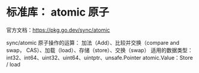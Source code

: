 # 标准库： atomic 原子

官方文档：https://pkg.go.dev/sync/atomic

sync/atomic
原子操作的运算： 加法（Add）、比较并交换（compare and swap， CAS）、加载（load）、存储（store）、交换（swap）
适用的数据类型：int32、int64、uint32、uint64、uintptr、unsafe.Pointer
atomic.Value：Store / load